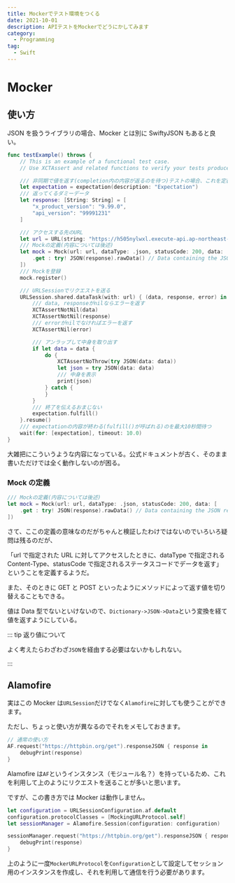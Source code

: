 ```yaml
---
title: Mockerでテスト環境をつくる
date: 2021-10-01
description: APIテストをMockerでどうにかしてみます
category:
  - Programming
tag:
  - Swift
---
```


# Mocker

## 使い方

JSON を扱うライブラリの場合、Mocker とは別に SwiftyJSON もあると良い。

```swift
func testExample() throws {
    // This is an example of a functional test case.
    // Use XCTAssert and related functions to verify your tests produce the correct results.

    /// 非同期で値を返す(completion内の内容が返るのを待つ)テストの場合、これを定義しないとダメ
    let expectation = expectation(description: "Expectation")
    /// 返ってくるダミーデータ
    let response: [String: String] = [
        "x_product_version": "9.99.0",
        "api_version": "99991231"
    ]

    /// アクセスする先のURL
    let url = URL(string: "https://h505nylwxl.execute-api.ap-northeast-1.amazonaws.com/dev/version")!
    /// Mockの定義(内容については後述)
    let mock = Mock(url: url, dataType: .json, statusCode: 200, data: [
        .get : try! JSON(response).rawData() // Data containing the JSON response
    ])
    /// Mockを登録
    mock.register()

    /// URLSessionでリクエストを送る
    URLSession.shared.dataTask(with: url) { (data, response, error) in
        /// data, responseがnilならエラーを返す
        XCTAssertNotNil(data)
        XCTAssertNotNil(response)
        /// errorがnilでなければエラーを返す
        XCTAssertNil(error)

        /// アンラップして中身を取り出す
        if let data = data {
            do {
                XCTAssertNoThrow(try JSON(data: data))
                let json = try JSON(data: data)
                /// 中身を表示
                print(json)
            } catch {
            }
        }
        /// 終了を伝えるおまじない
        expectation.fulfill()
    }.resume()
    /// expectationの内容が終わる(fulfill()が呼ばれる)のを最大10秒間待つ
    wait(for: [expectation], timeout: 10.0)
}
```

大雑把にこういうような内容になっている。公式ドキュメントが古く、そのまま書いただけでは全く動作しないのが困る。

### Mock の定義

```swift
/// Mockの定義(内容については後述)
let mock = Mock(url: url, dataType: .json, statusCode: 200, data: [
    .get : try! JSON(response).rawData() // Data containing the JSON response
])
```

さて、ここの定義の意味なのだがちゃんと検証したわけではないのでいろいろ疑問は残るのだが、

「url で指定された URL に対してアクセスしたときに、dataType で指定される Content-Type、statusCode で指定されるステータスコードでデータを返す」ということを定義するようだ。

また、そのときに GET と POST といったようにメソッドによって返す値を切り替えることもできる。

値は Data 型でないといけないので、`Dictionary->JSON->Data`という変換を経て値を返すようにしている。

::: tip 返り値について

よく考えたらわざわざ`JSON`を経由する必要はないかもしれない。

:::

## Alamofire

実はこの Mocker は`URLSession`だけでなく`Alamofire`に対しても使うことができます。

ただし、ちょっと使い方が異なるのでそれをメモしておきます。

```swift
// 通常の使い方
AF.request("https://httpbin.org/get").responseJSON { response in
    debugPrint(response)
}
```

Alamofire は`AF`というインスタンス（モジュール名？）を持っているため、これを利用して上のようにリクエストを送ることが多いと思います。

ですが、この書き方では Mocker は動作しません。

```swift
let configuration = URLSessionConfiguration.af.default
configuration.protocolClasses = [MockingURLProtocol.self]
let sessionManager = Alamofire.Session(configuration: configuration)

sessionManager.request("https://httpbin.org/get").responseJSON { response in
    debugPrint(response)
}
```

上のように一度`MockerURLProtocol`を`Configuration`として設定してセッション用のインスタンスを作成し、それを利用して通信を行う必要があります。
